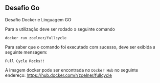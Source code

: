 ## Desafio Go

Desafio Docker e Linguagem GO

Para a utilização deve ser rodado o seguinte comando

```shell
docker run zoelner/fullcycle
``` 

Para saber que o comando foi executado com sucesso, deve ser exibida a seguinte mensagem:

```shell
Full Cycle Rocks!!
``` 

A imagem docker pode ser encontrada no `Docker Hub` no seguinte endereço: https://hub.docker.com/r/zoelner/fullcycle